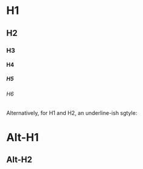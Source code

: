 # H1
## H2
### H3
#### H4
##### H5
###### H6

Alternatively, for H1 and H2, an underline-ish sgtyle:

Alt-H1
======

Alt-H2
------

